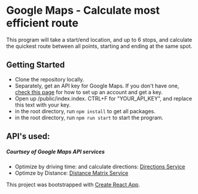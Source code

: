 # Google Maps - Calculate most efficient route

This program will take a start/end location, and up to 6 stops, and calculate the quickest route between all points, starting and ending at the same spot.

## Getting Started
- Clone the repository locally.
- Separately, get an API key for Google Maps. If you don't have one, [check this page](https://developers.google.com/maps/documentation/javascript/get-api-key) for how to set up an account and get a key.
- Open up /public/index.index. CTRL+F for "YOUR_API_KEY", and replace this text with your key.
- in the root directory, run `npm install` to get all packages.
- in the root directory, run `npm run start` to start the program.


## API's used:
##### Courtsey of Google Maps API services
- Optimize by driving time: and calculate directions: [Directions Service](https://developers.google.com/maps/documentation/javascript/directions)
- Optimze by Distance: [Distance Matrix Service](https://developers.google.com/maps/documentation/javascript/distancematrix)


This project was bootstrapped with [Create React App](https://github.com/facebook/create-react-app).
